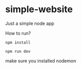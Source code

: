 # simple-website

Just a simple node app

How to run?

`npm install`

`npm run dev`

make sure you installed nodemon
